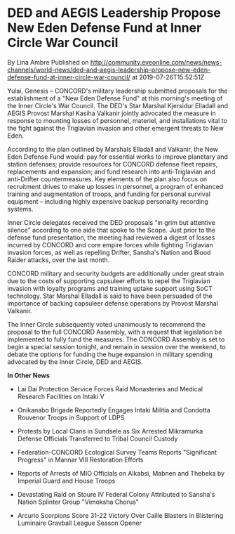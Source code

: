# DED and AEGIS Leadership Propose New Eden Defense Fund at Inner Circle War Council
By Lina Ambre
Published on http://community.eveonline.com/news/news-channels/world-news/ded-and-aegis-leadership-propose-new-eden-defense-fund-at-inner-circle-war-council/ at 2019-07-26T15:52:51Z

Yulai, Genesis – CONCORD's military leadership submitted proposals for the establishment of a "New Eden Defense Fund" at this morning's meeting of the Inner Circle's War Council. The DED's Star Marshal Kjersidur Elladall and AEGIS Provost Marshal Kasiha Valkanir jointly advocated the measure in response to mounting losses of personnel, materiel, and installations vital to the fight against the Triglavian invasion and other emergent threats to New Eden.

According to the plan outlined by Marshals Elladall and Valkanir, the New Eden Defense Fund would: pay for essential works to improve planetary and station defenses; provide resources for CONCORD defense fleet repairs, replacements and expansion; and fund research into anti-Triglavian and anti-Drifter countermeasures. Key elements of the plan also focus on recruitment drives to make up losses in personnel, a program of enhanced training and augmentation of troops, and funding for personal survival equipment – including highly expensive backup personality recording systems.

Inner Circle delegates received the DED proposals "in grim but attentive silence" according to one aide that spoke to the Scope. Just prior to the defense fund presentation, the meeting had reviewed a digest of losses incurred by CONCORD and core empire forces while fighting Triglavian invasion forces, as well as repelling Drifter, Sansha's Nation and Blood Raider attacks, over the last month.

CONCORD military and security budgets are additionally under great strain due to the costs of supporting capsuleer efforts to repel the Triglavian invasion with loyalty programs and training uptake support using SoCT technology. Star Marshal Elladall is said to have been persuaded of the importance of backing capsuleer defense operations by Provost Marshal Valkanir.

The Inner Circle subsequently voted unanimously to recommend the proposal to the full CONCORD Assembly, with a request that legislation be implemented to fully fund the measures. The CONCORD Assembly is set to begin a special session tonight, and remain in session over the weekend, to debate the options for funding the huge expansion in military spending advocated by the Inner Circle, DED and AEGIS.

**In Other News**

- Lai Dai Protection Service Forces Raid Monasteries and Medical Research Facilities on Intaki V

- Onikanabo Brigade Reportedly Engages Intaki Militia and Condotta Rouvenor Troops in Support of LDPS

- Protests by Local Clans in Sundsele as Six Arrested Mikramurka Defense Officials Transferred to Tribal Council Custody

- Federation-CONCORD Ecological Survey Teams Reports "Significant Progress" in Mannar VIII Restoration Efforts

- Reports of Arrests of MIO Officials on Alkabsi, Mabnen and Thebeka by Imperial Guard and House Troops

- Devastating Raid on Stoure IV Federal Colony Attributed to Sansha's Nation Splinter Group "Vimoksha Chorus"

- Arcurio Scorpions Score 31-22 Victory Over Caille Blasters in Blistering Luminaire Gravball League Season Opener

&nbsp;

